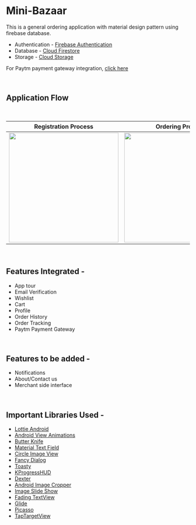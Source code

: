 # Mini-Bazaar

This is a general ordering application with material design pattern using firebase database.

- Authentication - [Firebase Authentication](https://firebase.google.com/docs/auth/android/email-link-auth)
- Database - [Cloud Firestore](https://firebase.google.com/docs/firestore/quickstart)
- Storage - [Cloud Storage](https://firebase.google.com/docs/storage/android/start)

For Paytm payment gateway integration, [click here](https://developer.paytm.com/docs/v1/android-sdk/)

<br/>

 ## Application Flow
<br/>

 | Registration Process                | Ordering Proces                     |
 |-------------------------------------|-------------------------------------|
 |<img src="registration.gif" width="300">| <img src="ordering.gif" width="300">|


<br/>

## Features Integrated -
- App tour
- Email Verification
- Wishlist
- Cart
- Profile
- Order History
- Order Tracking
- Paytm Payment Gateway

<br/>

## Features to be added -
- Notifications
- About/Contact us
- Merchant side interface

<br/>

## Important Libraries Used -
- [Lottie Android](https://github.com/airbnb/lottie-android)
- [Android View Animations](https://github.com/daimajia/AndroidViewAnimations)
- [Butter Knife](https://github.com/JakeWharton/butterknife)
- [Material Text Field](https://github.com/florent37/MaterialTextField)
- [Circle Image View](https://github.com/hdodenhof/CircleImageView)
- [Fancy Dialog](https://github.com/geniusforapp/fancyDialog)
- [Toasty](https://github.com/GrenderG/Toasty)
- [KProgressHUD](https://github.com/Kaopiz/KProgressHUD)
- [Dexter](https://github.com/Karumi/Dexter)
- [Android Image Cropper](https://github.com/ArthurHub/Android-Image-Cropper)
- [Image Slide Show](https://github.com/denzcoskun/ImageSlideshow)
- [Fading TextView](https://github.com/rosenpin/fading-text-view)
- [Glide](https://github.com/bumptech/glide)
- [Picasso](https://github.com/square/picasso)
- [TapTargetView](https://github.com/KeepSafe/TapTargetView)

